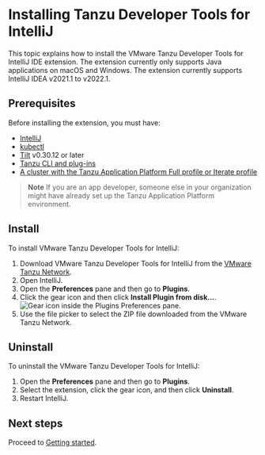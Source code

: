 # Installing Tanzu Developer Tools for IntelliJ

This topic explains how to install the VMware Tanzu Developer Tools for IntelliJ IDE extension.
The extension currently only supports Java applications on macOS and Windows.
The extension currently supports IntelliJ IDEA v2021.1 to v2022.1.

## <a id="prereqs"></a> Prerequisites

Before installing the extension, you must have:

- [IntelliJ](https://www.jetbrains.com/idea/download/#section=mac)
- [kubectl](https://kubernetes.io/docs/tasks/tools/#kubectl)
- [Tilt](https://docs.tilt.dev/install.html) v0.30.12 or later
- [Tanzu CLI and plug-ins](../install-tanzu-cli.hbs.md#cli-and-plugin)
- [A cluster with the Tanzu Application Platform Full profile or Iterate profile](../install.hbs.md)

> **Note** If you are an app developer, someone else in your organization might have already set up
> the Tanzu Application Platform environment.

## <a id="install"></a> Install

To install VMware Tanzu Developer Tools for IntelliJ:

1. Download VMware Tanzu Developer Tools for IntelliJ from the [VMware Tanzu Network](https://network.tanzu.vmware.com/products/tanzu-application-platform/).
1. Open IntelliJ.
1. Open the **Preferences** pane and then go to **Plugins**.
1. Click the gear icon and then click **Install Plugin from disk...**.
![Gear icon inside the Plugins Preferences pane.](../images/intellij-gearIconPrefs.png)
1. Use the file picker to select the ZIP file downloaded from the VMware Tanzu Network.

## <a id="uninstall"></a> Uninstall

To uninstall the VMware Tanzu Developer Tools for IntelliJ:

1. Open the **Preferences** pane and then go to **Plugins**.
1. Select the extension, click the gear icon, and then click **Uninstall**.
1. Restart IntelliJ.

## <a id="next-steps"></a> Next steps

Proceed to [Getting started](getting-started.hbs.md).
